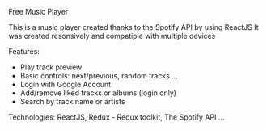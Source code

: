 Free Music Player

  This is a music player created thanks to the Spotify API by using ReactJS
  It was created resonsively and compatiple with multiple devices

Features:
  + Play track preview
  + Basic controls: next/previous, random tracks ... 
  + Login with Google Account
  + Add/remove liked tracks or albums (login only)
  + Search by track name or artists
  
Technologies:
  ReactJS, Redux - Redux toolkit, The Spotify API ...

